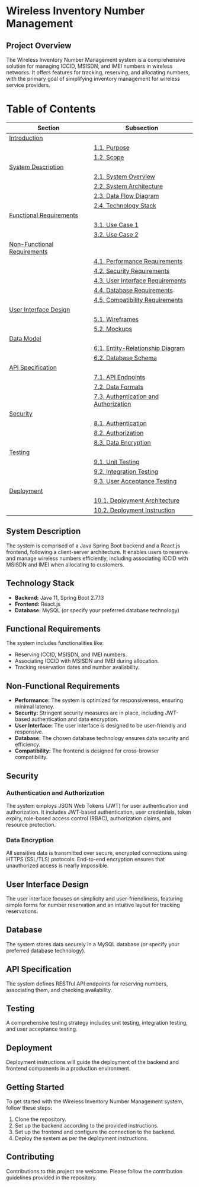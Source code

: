# Wireless Inventory Number Management

## Project Overview

The Wireless Inventory Number Management system is a comprehensive solution for managing ICCID, MSISDN, and IMEI numbers in wireless networks. It offers features for tracking, reserving, and allocating numbers, with the primary goal of simplifying inventory management for wireless service providers.

# Table of Contents

| Section                   | Subsection                  |
|---------------------------|-----------------------------|
| [Introduction](#1-introduction) |                             |
|                           | [1.1. Purpose](#11-purpose)  |
|                           | [1.2. Scope](#12-scope)      |
| [System Description](#2-system-description) | |
|                           | [2.1. System Overview](#21-system-overview) |
|                           | [2.2. System Architecture](#22-system-architecture) |
|                           | [2.3. Data Flow Diagram](#23-data-flow-diagram) |
|                           | [2.4. Technology Stack](#24-technology-stack) |
| [Functional Requirements](#3-functional-requirements) | |
|                           | [3.1. Use Case 1](#31-use-case-1) |
|                           | [3.2. Use Case 2](#32-use-case-2) |
| [Non-Functional Requirements](#4-non-functional-requirements) | |
|                           | [4.1. Performance Requirements](#41-performance-requirements) |
|                           | [4.2. Security Requirements](#42-security-requirements) |
|                           | [4.3. User Interface Requirements](#43-user-interface-requirements) |
|                           | [4.4. Database Requirements](#44-database-requirements) |
|                           | [4.5. Compatibility Requirements](#45-compatibility-requirements) |
| [User Interface Design](#5-user-interface-design) | |
|                           | [5.1. Wireframes](#51-wireframes) |
|                           | [5.2. Mockups](#52-mockups) |
| [Data Model](#6-data-model) | |
|                           | [6.1. Entity-Relationship Diagram](#61-entity-relationship-diagram) |
|                           | [6.2. Database Schema](#62-database-schema) |
| [API Specification](#7-api-specification) | |
|                           | [7.1. API Endpoints](#71-api-endpoints) |
|                           | [7.2. Data Formats](#72-data-formats) |
|                           | [7.3. Authentication and Authorization](#73-authentication-and-authorization) |
| [Security](#8-security) | |
|                           | [8.1. Authentication](#81-authentication) |
|                           | [8.2. Authorization](#82-authorization) |
|                           | [8.3. Data Encryption](#83-data-encryption) |
| [Testing](#9-testing) | |
|                           | [9.1. Unit Testing](#91-unit-testing) |
|                           | [9.2. Integration Testing](#92-integration-testing) |
|                           | [9.3. User Acceptance Testing](#93-user-acceptance-testing) |
| [Deployment](#10-deployment) | |
|                           | [10.1. Deployment Architecture](#101-deployment-architecture) |
|                           | [10.2. Deployment Instruction](#102-deployment-instruction) |


## System Description

The system is comprised of a Java Spring Boot backend and a React.js frontend, following a client-server architecture. It enables users to reserve and manage wireless numbers efficiently, including associating ICCID with MSISDN and IMEI when allocating to customers.

## Technology Stack

- **Backend:** Java 11, Spring Boot 2.7.13
- **Frontend:** React.js
- **Database:** MySQL (or specify your preferred database technology)

## Functional Requirements

The system includes functionalities like:
- Reserving ICCID, MSISDN, and IMEI numbers.
- Associating ICCID with MSISDN and IMEI during allocation.
- Tracking reservation dates and number availability.

## Non-Functional Requirements

- **Performance:** The system is optimized for responsiveness, ensuring minimal latency.
- **Security:** Stringent security measures are in place, including JWT-based authentication and data encryption.
- **User Interface:** The user interface is designed to be user-friendly and responsive.
- **Database:** The chosen database technology ensures data security and efficiency.
- **Compatibility:** The frontend is designed for cross-browser compatibility.

## Security

### Authentication and Authorization

The system employs JSON Web Tokens (JWT) for user authentication and authorization. It includes JWT-based authentication, user credentials, token expiry, role-based access control (RBAC), authorization claims, and resource protection.

### Data Encryption

All sensitive data is transmitted over secure, encrypted connections using HTTPS (SSL/TLS) protocols. End-to-end encryption ensures that unauthorized access is nearly impossible.

## User Interface Design

The user interface focuses on simplicity and user-friendliness, featuring simple forms for number reservation and an intuitive layout for tracking reservations.

## Database

The system stores data securely in a MySQL database (or specify your preferred database technology).

## API Specification

The system defines RESTful API endpoints for reserving numbers, associating them, and checking availability.

## Testing

A comprehensive testing strategy includes unit testing, integration testing, and user acceptance testing.

## Deployment

Deployment instructions will guide the deployment of the backend and frontend components in a production environment.

## Getting Started

To get started with the Wireless Inventory Number Management system, follow these steps:
1. Clone the repository.
2. Set up the backend according to the provided instructions.
3. Set up the frontend and configure the connection to the backend.
4. Deploy the system as per the deployment instructions.

## Contributing

Contributions to this project are welcome. Please follow the contribution guidelines provided in the repository.



